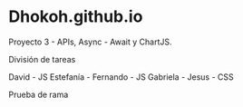 # Dhokoh.github.io

Proyecto 3 - APIs, Async - Await y ChartJS. 

División de tareas 

David - JS
Estefanía - 
Fernando - JS
Gabriela - 
Jesus - CSS

Prueba de rama 